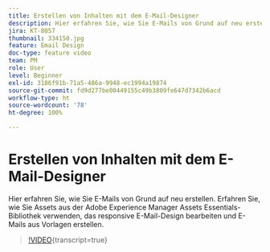 ```yaml
---
title: Erstellen von Inhalten mit dem E-Mail-Designer
description: Hier erfahren Sie, wie Sie E-Mails von Grund auf neu erstellen. In unserem Journey Optimizer-Support-Video erfahren Sie, wie Sie Assets aus der AEM Assets Essentials-Bibliothek verwenden, das responsive E-Mail-Design bearbeiten und E-Mails aus Vorlagen erstellen.
jira: KT-8057
thumbnail: 334150.jpg
feature: Email Design
doc-type: feature video
team: PM
role: User
level: Beginner
exl-id: 3186f91b-71a5-486a-9948-ec1994a19874
source-git-commit: fd9d277be00449155c49b3809fe647d7342b6acd
workflow-type: ht
source-wordcount: '78'
ht-degree: 100%

---
```


# Erstellen von Inhalten mit dem E-Mail-Designer

Hier erfahren Sie, wie Sie E-Mails von Grund auf neu erstellen. Erfahren Sie, wie Sie Assets aus der Adobe Experience Manager Assets Essentials-Bibliothek verwenden, das responsive E-Mail-Design bearbeiten und E-Mails aus Vorlagen erstellen.

>[!VIDEO](https://video.tv.adobe.com/v/334150?quality=12&learn=on){transcript=true}

